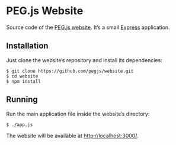 PEG.js Website
==============

Source code of the [PEG.js website](https://pegjs.org). It’s a small
[Express](http://expressjs.com/) application.

Installation
------------

Just clone the website’s repository and install its dependencies:

    $ git clone https://github.com/pegjs/website.git
    $ cd website
    $ npm install

Running
-------

Run the main application file inside the website’s directory:

    $ ./app.js

The website will be available at <http://localhost:3000/>.

